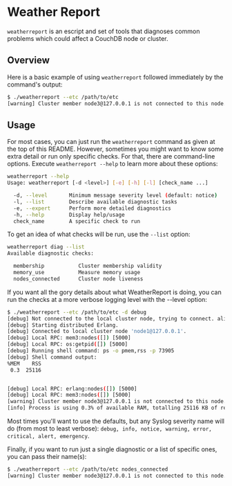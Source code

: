 # Weather Report

`weatherreport` is an escript and set of tools that diagnoses common problems which could affect a CouchDB node or cluster.

## Overview

Here is a basic example of using `weatherreport` followed immediately by the command's output:

```bash
$ ./weatherreport --etc /path/to/etc
[warning] Cluster member node3@127.0.0.1 is not connected to this node. Please check whether it is down.
```

## Usage

For most cases, you can just run the `weatherreport` command as given at the top of this README. However, sometimes you might want to know some extra detail or run only specific checks. For that, there are command-line options. Execute `weatherreport --help` to learn more about these options:

```bash
weatherreport --help
Usage: weatherreport [-d <level>] [-e] [-h] [-l] [check_name ...]

  -d, --level		Minimum message severity level (default: notice)
  -l, --list		Describe available diagnostic tasks
  -e, --expert		Perform more detailed diagnostics
  -h, --help		Display help/usage
  check_name		A specific check to run
```

To get an idea of what checks will be run, use the `--list` option:

```bash
weatherreport diag --list
Available diagnostic checks:

  membership           Cluster membership validity
  memory_use           Measure memory usage
  nodes_connected      Cluster node liveness
```

If you want all the gory details about what WeatherReport is doing, you can run the checks at a more verbose logging level with the --level option:

```bash
$ ./weatherreport --etc /path/to/etc -d debug
[debug] Not connected to the local cluster node, trying to connect. alive:false connect_failed:undefined
[debug] Starting distributed Erlang.
[debug] Connected to local cluster node 'node1@127.0.0.1'.
[debug] Local RPC: mem3:nodes([]) [5000]
[debug] Local RPC: os:getpid([]) [5000]
[debug] Running shell command: ps -o pmem,rss -p 73905
[debug] Shell command output:
%MEM    RSS
 0.3  25116


[debug] Local RPC: erlang:nodes([]) [5000]
[debug] Local RPC: mem3:nodes([]) [5000]
[warning] Cluster member node3@127.0.0.1 is not connected to this node. Please check whether it is down.
[info] Process is using 0.3% of available RAM, totalling 25116 KB of real memory.
```

Most times you'll want to use the defaults, but any Syslog severity name will do (from most to least verbose): `debug, info, notice, warning, error, critical, alert, emergency`.

Finally, if you want to run just a single diagnostic or a list of specific ones, you can pass their name(s):

```bash
$ ./weatherreport --etc /path/to/etc nodes_connected
[warning] Cluster member node3@127.0.0.1 is not connected to this node. Please check whether it is down.
```
